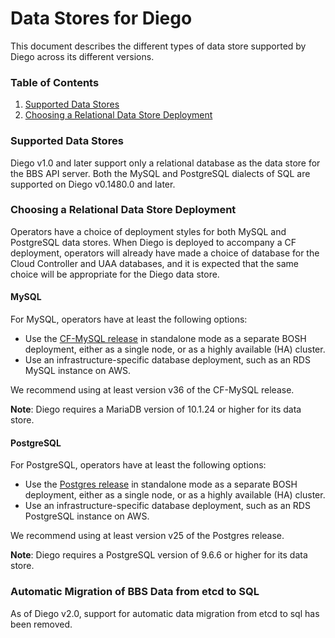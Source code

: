 # Data Stores for Diego

This document describes the different types of data store supported by Diego across its different versions.

### Table of Contents

1. [Supported Data Stores](#supported-data-stores)
1. [Choosing a Relational Data Store Deployment](#choosing-relational-datastore-deployment)


### <a name="supported-data-stores"></a>Supported Data Stores

Diego v1.0 and later support only a relational database as the data store for the BBS API server. Both the MySQL and PostgreSQL dialects of SQL are supported on Diego v0.1480.0 and later.


### <a name="choosing-relational-datastore-deployment"></a>Choosing a Relational Data Store Deployment

Operators have a choice of deployment styles for both MySQL and PostgreSQL data stores. When Diego is deployed to accompany a CF deployment, operators will already have made a choice of database for the Cloud Controller and UAA databases, and it is expected that the same choice will be appropriate for the Diego data store.

#### MySQL

For MySQL, operators have at least the following options:

* Use the [CF-MySQL release](http://bosh.io/releases/github.com/cloudfoundry/cf-mysql-release?all=1) in standalone mode as a separate BOSH deployment, either as a single node, or as a highly available (HA) cluster.
* Use an infrastructure-specific database deployment, such as an RDS MySQL instance on AWS.

We recommend using at least version v36 of the CF-MySQL release.

**Note**: Diego requires a MariaDB version of 10.1.24 or higher for its data store.

#### PostgreSQL

For PostgreSQL, operators have at least the following options:

* Use the [Postgres release](https://bosh.io/releases/github.com/cloudfoundry/postgres-release?all=1) in standalone mode as a separate BOSH deployment, either as a single node, or as a highly available (HA) cluster.
* Use an infrastructure-specific database deployment, such as an RDS PostgreSQL instance on AWS.

We recommend using at least version v25 of the Postgres release.

**Note**: Diego requires a PostgreSQL version of 9.6.6 or higher for its data store.


### <a name="automatic-migration-bbs-data-etcd-sql"></a>Automatic Migration of BBS Data from etcd to SQL

As of Diego v2.0, support for automatic data migration from etcd to sql has been removed.
